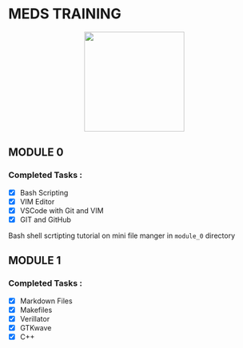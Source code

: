 # MEDS TRAINING

<p align="center">
<img width=200 height=200 src='https://avatars.githubusercontent.com/u/166413978?s=200&v=4'>
</p>

## MODULE 0

### Completed Tasks :

- [x] Bash Scripting  
- [x] VIM Editor  
- [x] VSCode with Git and VIM  
- [x] GIT and GitHub  

Bash shell scrtipting tutorial on mini file manger in ```module_0``` directory

## MODULE 1

### Completed Tasks :

- [x] Markdown Files
- [x] Makefiles
- [x] Verillator
- [x] GTKwave
- [x] C++

